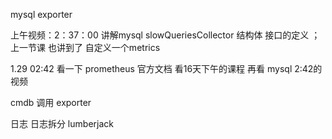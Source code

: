 
mysql exporter


上午视频：2：37：00  讲解mysql  slowQueriesCollector   结构体  接口的定义  ；上一节课 也讲到了 自定义一个metrics

1.29  02:42  看一下  prometheus 官方文档  看16天下午的课程   再看 mysql  2:42的视频

cmdb 调用  exporter


日志
日志拆分
lumberjack
